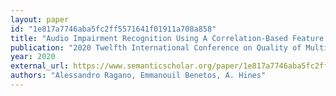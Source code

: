 ```yaml
---
layout: paper
id: "1e817a7746aba5fc2ff5571641f01911a708a858"
title: "Audio Impairment Recognition Using A Correlation-Based Feature Representation"
publication: "2020 Twelfth International Conference on Quality of Multimedia Experience (QoMEX)"
year: 2020
external_url: https://www.semanticscholar.org/paper/1e817a7746aba5fc2ff5571641f01911a708a858
authors: "Alessandro Ragano, Emmanouil Benetos, A. Hines"
---
```


